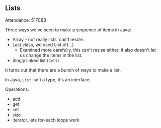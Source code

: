 
## Lists

Attendance: 51FE8B

Three ways we've seen to make a sequence of items in Java:

- Array - not really lists, can't resize.
- Last class, we used List.of(...)
  - Examined more carefully, this can't resize either. It also
    doesn't let us change the items in the list.
- Singly linked list (`Cell`) 

It turns out that there are a bunch of ways to make a list.

In Java, `List` isn't a type, it's an interface.

Operations:

 - add
 - get
 - set
 - size
 - iterator, lets for-each loops work




